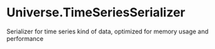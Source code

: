 # Universe.TimeSeriesSerializer
Serializer for time series kind of data, optimized for memory usage and performance
